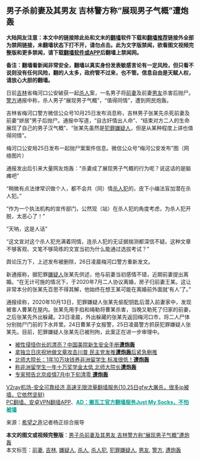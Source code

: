  <h2>男子杀前妻及其男友 吉林警方称“展现男子气概”遭炮轰</h2> <p class="notice"><b>大陆网友注意：本文中的链接除此处和文末的<a href="https://github.com/bannedbook/fanqiang" >翻墙</a>软件下载和<a href="https://github.com/killgcd/justmysocks/blob/master/README.md">翻墙推荐</a>链接外全部为禁网链接，未翻墙状态下打不开，请勿点击。此为文字版禁闻，欲看图文视频完整版和更多禁闻，请下载<a href="https://github.com/bannedbook/fanqiang">翻墙软件或APP</a>后翻墙上禁闻网。</p><p>备注：翻墙看新闻非常安全，翻墙以真实身份发表敏感言论有一定风险，但只看不说则没有任何风险，翻的人太多，政府管不过来，也不管。信息自由是天赋人权，请放心大胆的翻墙。</b></p>  <div class="entry"> <p id="conimg"></p> <p>日前<a href="https://www.bannedbook.org/bnews/tag/%e5%90%89%e6%9e%97/" class="st_tag internal_tag" rel="tag" title="标签 吉林 下的日志">吉林</a>省梅河口公安破获一起<a href="https://www.bannedbook.org/bnews/tag/%E6%9D%80%E4%BA%BA/" class="st_tag internal_tag" rel="tag" title="标签 杀人 下的日志">杀人</a>案，一名男子将<a href="https://www.bannedbook.org/bnews/tag/%E5%89%8D%E5%A6%BB/" class="st_tag internal_tag" rel="tag" title="标签 前妻 下的日志">前妻</a>及前妻<a href="https://www.bannedbook.org/bnews/tag/%e7%94%b7%e5%8f%8b/" class="st_tag internal_tag" rel="tag" title="标签 男友 下的日志">男友</a>杀害后抛尸。<a href="https://www.bannedbook.org/bnews/tag/%e8%ad%a6%e6%96%b9/" class="st_tag internal_tag" rel="tag" title="标签 警方 下的日志">警方</a>通报中称，杀人男子“展现男子气概”，“值得同情”，遭到网民炮轰。</p> <p>吉林省梅河口警方微信公众号10月25日发布消息称，吉林男子张某先杀死前妻及前妻“姘居”男子后抛尸。通报中写道，“自古奸情出人命”、“结束对方二人的生命展现了自己的男子汉气概”、“张某先虽然是<a href="https://www.bannedbook.org/bnews/tag/%E7%8A%AF%E7%BD%AA%E5%AB%8C%E7%96%91%E4%BA%BA/" class="st_tag internal_tag" rel="tag" title="标签 犯罪嫌疑人 下的日志">犯罪嫌疑人</a>，但是从某种程度上讲也值得同情”。</p> <p></p>  <p>梅河口公安局25日发布一起抛尸案案件信息。微信公众号“梅河公安发布”图（网络图片）</p> <p>通报发出后引来大量网友炮轰：“杀妻成了展现男子气概的行为呢？说这话的是脑瘫吧”</p> <p>“稍微有点法律常识做个人，都不会共（同）情<a href="https://www.bannedbook.org/bnews/tag/%e6%9d%80%e4%ba%ba%e7%8a%af/" class="st_tag internal_tag" rel="tag" title="标签 杀人犯 下的日志">杀人犯</a>的，皮下小编法盲加潜在杀人犯。”</p> <p>“作为一个执法机构的宣传部门，公然现（站）在杀人犯的角度考虑，为杀人犯开脱，太恶心了！”</p>  <p>“天呐，这是人话”</p> <p>“这文宣对这个杀人犯充满着同情，连杀人犯的无证据揣测都深信不疑。这种文章不够客观、文笔不够简练的文宣当初为什么能通过选拔考试？”</p> <p>舆论压力下，上述发布被删除，26日凌晨梅河口警方重新发文。</p> <p>新通报称，据犯罪<a href="https://www.bannedbook.org/bnews/tag/%E5%AB%8C%E7%96%91%E4%BA%BA/" class="st_tag internal_tag" rel="tag" title="标签 嫌疑人 下的日志">嫌疑人</a>张某先供述，他与前妻当初感情不错，近期前妻提出离婚。“在无计可施的情况下，于2020年7月二人协议离婚，房子归前妻王某。这让非常本分的张某先百思不得其解，他始终在想王某可能在离婚前外面就‘有人’了。”</p>  <p>通报续称，2020年10月13日，犯罪嫌疑人张某先偷配钥匙后潜入前妻家中，发现被害人曹某在屋内。张某先用手掐和绳勒将曹某杀害，当晚又勒死了归家的前妻，之后张某先外出躲藏。23日凌晨，外出躲藏的张某先返回梅河口市，将二人尸体分别抛尸门前的下水井里。24日曹某子女报警，25日凌晨警方抓获犯罪嫌疑人张某先。目前，犯罪嫌疑人张某先已被刑拘，此案正在进一步审理中。</p> <ul class='op-related-articles' title='相关阅读'> <li><a href='https://www.bannedbook.org/bnews/cnnews/20200926/1403252.html' target='_blank'>被性侵怪你长的漂亮？中国美院新生安全手册<b>遭炮轰</b></a></li> <li><a href='https://www.bannedbook.org/bnews/comments/20200701/1353636.html' target='_blank'>拿独立日庆祝地做文章攻击川普 民主党发推<b>遭炮轰</b>后紧急删推</a></li> <li><a href='https://www.bannedbook.org/bnews/cnnews/20200629/1352325.html' target='_blank'>北师大院长：1年10万块钱养非洲留学生 标准很低！<b>遭炮轰</b></a></li> <li><a href='https://www.bannedbook.org/bnews/comments/20200628/1352081.html' target='_blank'>称非洲留学生一年十万奖学金太低 北师大院长<b>遭炮轰</b></a></li> <li><a href='https://www.bannedbook.org/bnews/cbnews/20200626/1350755.html' target='_blank'>专家预告北京疫情7月中下旬清零 <b>遭炮轰</b></a></li> </ul> <p class="texttj"> <a href="https://www.bannedbook.org/forum23/topic22702.html" target="_blank">V2ray机场-安全可靠经济 高速无限流量翻墙服务(10.25日gfw大屠杀，很多ip被墙，它依然坚挺)</a><br/> <a href="https://github.com/bannedbook/fanqiang/wiki/%E7%A6%81%E9%97%BB%E7%BD%91%E5%AE%89%E5%8D%93%E7%BF%BB%E5%A2%99%E6%96%B0%E9%97%BBAPP" target="_blank">PC翻墙、安卓VPN翻墙APP</a>、<span onclick="window.open('https://github.com/killgcd/justmysocks/blob/master/README.md')" style="font-weight:bold;color:#00A191;cursor:pointer;text-decoration:underline;outline:none">AD：搬瓦工官方翻墙服务Just My Socks，不怕被墙</span></p><p> 来源：<span class='wp_keywordlink_affiliate'><a href="https://www.soundofhope.org" title="希望之声" target="_blank">希望之声</a></span>记者杨正综合报导 </p><a name='sharetosocial'></a>       <div><b>本文的图文或视频完整版</b>：<a href='https://www.bannedbook.org/bnews/cbnews/20201029/1421986.html'>男子杀前妻及其男友 吉林警方称“展现男子气概”遭炮轰</a></div>  </div><!--END ENTRY--> <div class="postfooter"> <div>本文标签：<a href="https://www.bannedbook.org/bnews/tag/%E5%89%8D%E5%A6%BB/" rel="tag">前妻</a>, <a href="https://www.bannedbook.org/bnews/tag/%e5%90%89%e6%9e%97/" rel="tag">吉林</a>, <a href="https://www.bannedbook.org/bnews/tag/%E5%AB%8C%E7%96%91%E4%BA%BA/" rel="tag">嫌疑人</a>, <a href="https://www.bannedbook.org/bnews/tag/%E6%9D%80%E4%BA%BA/" rel="tag">杀人</a>, <a href="https://www.bannedbook.org/bnews/tag/%e6%9d%80%e4%ba%ba%e7%8a%af/" rel="tag">杀人犯</a>, <a href="https://www.bannedbook.org/bnews/tag/%E7%8A%AF%E7%BD%AA%E5%AB%8C%E7%96%91%E4%BA%BA/" rel="tag">犯罪嫌疑人</a>, <a href="https://www.bannedbook.org/bnews/tag/%e7%94%b7%e5%8f%8b/" rel="tag">男友</a>, <a href="https://www.bannedbook.org/bnews/tag/%e8%ad%a6%e6%96%b9/" rel="tag">警方</a>, <a href="https://www.bannedbook.org/bnews/tag/%E9%81%AD%E7%82%AE%E8%BD%B0/" rel="tag">遭炮轰</a></div>  </div><!--END POSTFOOTER--> 